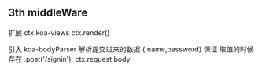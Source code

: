 ## 3th middleWare
扩展 ctx
koa-views 
ctx.render()

引入 koa-bodyParser 解析提交过来的数据 { name,password}
保证 取值的时候 存在
.post('/signin');
ctx.request.body